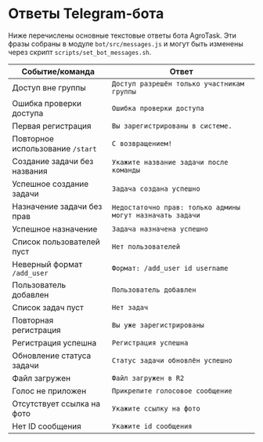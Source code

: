 <!-- Назначение файла: список сообщений, которые бот отправляет в ответ на команды. -->
# Ответы Telegram-бота

Ниже перечислены основные текстовые ответы бота AgroTask. Эти фразы собраны в модуле `bot/src/messages.js` и могут быть изменены через скрипт `scripts/set_bot_messages.sh`.

| Событие/команда | Ответ |
|-----------------|-------|
| Доступ вне группы | `Доступ разрешён только участникам группы` |
| Ошибка проверки доступа | `Ошибка проверки доступа` |
| Первая регистрация | `Вы зарегистрированы в системе.` |
| Повторное использование `/start` | `С возвращением!` |
| Создание задачи без названия | `Укажите название задачи после команды` |
| Успешное создание задачи | `Задача создана успешно` |
| Назначение задачи без прав | `Недостаточно прав: только админы могут назначать задачи` |
| Успешное назначение | `Задача назначена успешно` |
| Список пользователей пуст | `Нет пользователей` |
| Неверный формат `/add_user` | `Формат: /add_user id username` |
| Пользователь добавлен | `Пользователь добавлен` |
| Список задач пуст | `Нет задач` |
| Повторная регистрация | `Вы уже зарегистрированы` |
| Регистрация успешна | `Регистрация успешна` |
| Обновление статуса задачи | `Статус задачи обновлён успешно` |
| Файл загружен | `Файл загружен в R2` |
| Голос не приложен | `Прикрепите голосовое сообщение` |
| Отсутствует ссылка на фото | `Укажите ссылку на фото` |
| Нет ID сообщения | `Укажите id сообщения` |
